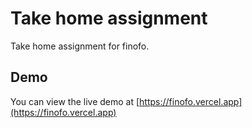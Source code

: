 # Take home assignment

Take home assignment for finofo.

## Demo

You can view the live demo at [https://finofo.vercel.app](https://finofo.vercel.app)

